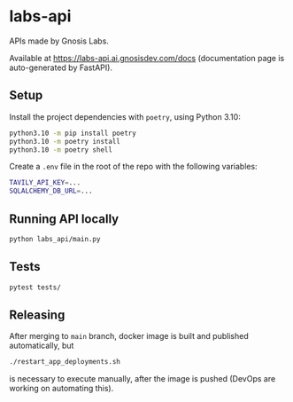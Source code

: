 # labs-api

APIs made by Gnosis Labs.

Available at https://labs-api.ai.gnosisdev.com/docs (documentation page is auto-generated by FastAPI).

## Setup

Install the project dependencies with `poetry`, using Python 3.10:

```bash
python3.10 -m pip install poetry
python3.10 -m poetry install
python3.10 -m poetry shell
```

Create a `.env` file in the root of the repo with the following variables:

```bash
TAVILY_API_KEY=...
SQLALCHEMY_DB_URL=...
```

## Running API locally

```bash
python labs_api/main.py
```

## Tests

```bash
pytest tests/
```

## Releasing

After merging to `main` branch, docker image is built and published automatically, but 

```bash
./restart_app_deployments.sh
```

is necessary to execute manually, after the image is pushed (DevOps are working on automating this).
